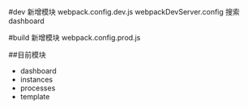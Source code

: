 #dev 新增模块
webpack.config.dev.js
webpackDevServer.config
搜索dashboard

#build 新增模块
webpack.config.prod.js


##目前模块

- dashboard
- instances
- processes
- template